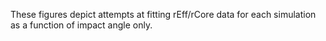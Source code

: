 These figures depict attempts at fitting rEff/rCore data for each simulation as a function of impact angle only.
